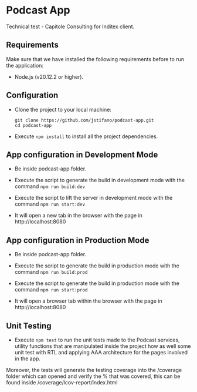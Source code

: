 # Podcast App

Technical test - Capitole Consulting for Inditex client.

## Requirements

Make sure that we have installed the following requirements before to run the application:

- Node.js (v20.12.2 or higher).

## Configuration

- Clone the project to your local machine:
  ```
  git clone https://github.com/jstifano/podcast-app.git
  cd podcast-app
  ```
- Execute `npm install` to install all the project dependencies.

## App configuration in Development Mode

- Be inside podcast-app folder.

- Execute the script to generate the build in development mode with the command `npm run build:dev`

- Execute the script to lift the server in development mode with the command `npm run start:dev`

- It will open a new tab in the browser with the page in http://localhost:8080

## App configuration in Production Mode

- Be inside podcast-app folder.

- Execute the script to generate the build in production mode with the command  `npm run build:prod`

- Execute the script to generate the build in production mode with the command  `npm run start:prod`

- It will open a browser tab within the browser with the page in http://localhost:8080

## Unit Testing

- Execute `npm test` to run the unit tests made to the Podcast services, utility functions that are manipulated inside the project how as well some unit test with RTL and applying AAA architecture for the pages involved in the app.

Moreover, the tests will generate the testing coverage into the /coverage folder which can opened and verify the % that was covered, this can be found inside /coverage/lcov-report/index.html
